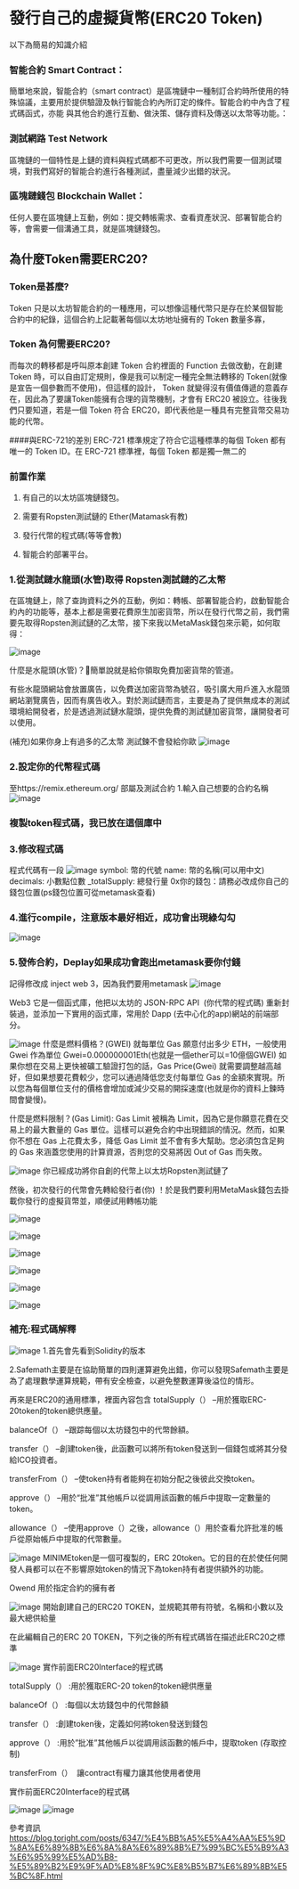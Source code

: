 # 發行自己的虛擬貨幣(ERC20 Token)
以下為簡易的知識介紹
### 智能合約 Smart Contract：
簡單地來說，智能合約（smart contract）是區塊鏈中一種制訂合約時所使用的特殊協議，主要用於提供驗證及執行智能合約內所訂定的條件。智能合約中內含了程式碼函式，亦能	與其他合約進行互動、做決策、儲存資料及傳送以太幣等功能。：

### 測試網路 Test Network
區塊鏈的一個特性是上鏈的資料與程式碼都不可更改，所以我們需要一個測試環境，對我們寫好的智能合約進行各種測試，盡量減少出錯的狀況。

### 區塊鏈錢包 Blockchain Wallet：
任何人要在區塊鏈上互動，例如：提交轉帳需求、查看資產狀況、部署智能合約等，會需要一個溝通工具，就是區塊鏈錢包。




## 為什麼Token需要ERC20?
### Token是甚麼?

Token 只是以太坊智能合約的一種應用，可以想像這種代幣只是存在於某個智能合約中的紀錄，這個合約上記載著每個以太坊地址擁有的 Token 數量多寡，


### Token 為何需要ERC20?
而每次的轉移都是呼叫原本創建 Token 合約裡面的 Function 去做改動，在創建 Token 時，可以自由訂定規則，像是我可以制定一種完全無法轉移的 Token(就像是宣告一個參數而不使用)，但這樣的設計， Token 就變得沒有價值傳遞的意義存在，因此為了要讓Token能擁有合理的貨幣機制，才會有 ERC20 被設立。往後我們只要知道，若是一個 Token 符合 ERC20，即代表他是一種具有完整貨幣交易功能的代幣。

####與ERC-721的差別
ERC-721 標準規定了符合它這種標準的每個 Token 都有唯一的 Token ID。在 ERC-721 標準裡，每個 Token 都是獨一無二的



### 前置作業
1. 有自己的以太坊區塊鏈錢包。

2. 需要有Ropsten測試鏈的 Ether(Matamask有教)

3. 發行代幣的程式碼(等等會教)

4. 智能合約部署平台。

### 1.從測試鏈水龍頭(水管)取得 Ropsten測試鏈的乙太幣
在區塊鏈上，除了查詢資料之外的互動，例如：轉帳、部署智能合約，啟動智能合約內的功能等，基本上都是需要花費原生加密貨幣，所以在發行代幣之前，我們需要先取得Ropsten測試鏈的乙太幣，接下來我以MetaMask錢包來示範，如何取得：

![image](https://user-images.githubusercontent.com/62298086/157822943-7b9f3654-7856-45a3-8512-5bd3563432ed.png)


什麼是水龍頭(水管)？簡單說就是給你領取免費加密貨幣的管道。

有些水龍頭網站會放置廣告，以免費送加密貨幣為號召，吸引廣大用戶進入水龍頭網站瀏覽廣告，因而有廣告收入。對於測試鏈而言，主要是為了提供無成本的測試環境給開發者，於是透過測試鏈水龍頭，提供免費的測試鏈加密貨幣，讓開發者可以使用。

(補充)如果你身上有過多的乙太幣 測試鍊不會發給你歐
![image](https://user-images.githubusercontent.com/62298086/157823041-9272d5ff-458b-4dd8-bf4b-609dee89e960.png)


### 2.設定你的代幣程式碼
至https://remix.ethereum.org/ 部屬及測試合約
1.輸入自己想要的合約名稱
![image](https://user-images.githubusercontent.com/62298086/157823190-b6581315-58e2-4480-9dbd-6e5c59ac1df0.png)

### 複製token程式碼，我已放在這個庫中

### 3.修改程式碼
程式代碼有一段
![image](https://user-images.githubusercontent.com/62298086/157823355-acc6b03f-fd9d-4c8e-871c-52a68026fb49.png)
symbol: 幣的代號
name: 幣的名稱(可以用中文)
decimals: 小數點位數
_totalSupply: 總發行量
0x你的錢包：請務必改成你自己的錢包位置(ps錢包位置可從metamask查看)



### 4.進行compile，注意版本最好相近，成功會出現綠勾勾

![image](https://user-images.githubusercontent.com/62298086/157823596-bbb3f266-c859-4f4f-90ec-ca130a5562cc.png)

### 5.發佈合約，Deplay如果成功會跑出metamask要你付錢

記得修改成 inject web 3，因為我們要用metamask
![image](https://user-images.githubusercontent.com/62298086/157823743-58bf314f-b315-4bb4-ab09-70296cf2bc38.png)

Web3
它是一個函式庫，他把以太坊的 JSON-RPC API  (你代幣的程式碼) 重新封裝過，並添加一下實用的函式庫，常用於 Dapp (去中心化的app)網站的前端部分。


![image](https://user-images.githubusercontent.com/62298086/157823867-0d10afc7-fa2a-4085-8ee6-904345b0112a.png)
什麼是燃料價格？(GWEI)
就每單位 Gas 願意付出多少 ETH，一般使用 Gwei 作為單位 Gwei=0.000000001Eth(也就是一個ether可以=10億個GWEI)
如果你想在交易上更快被礦工驗證打包的話，Gas Price(Gwei) 就需要調整越高越好，但如果想要花費較少，您可以通過降低您支付每單位 Gas 的金額來實現。所以您為每個單位支付的價格會增加或減少交易的開採速度(也就是你的資料上鍊時間會變慢)。

什麼是燃料限制？(Gas Limit):
Gas Limit 被稱為 Limit，因為它是你願意花費在交易上的最大數量的 Gas 單位。這樣可以避免合約中出現錯誤的情況。然而，如果你不想在 Gas 上花費太多，降低 Gas Limit 並不會有多大幫助。您必須包含足夠的 Gas 來涵蓋您使用的計算資源，否則您的交易將因 Out of Gas 而失敗。




![image](https://user-images.githubusercontent.com/62298086/157824004-43d1557d-54e1-4249-bd5e-c710fa84ce90.png)
你已經成功將你自創的代幣上以太坊Ropsten測試鏈了

然後，初次發行的代幣會先轉給發行者(你)
！於是我們要利用MetaMask錢包去掛載你發行的虛擬貨幣並，順便試用轉帳功能


![image](https://user-images.githubusercontent.com/62298086/157824057-3716ebbe-26ea-4789-8362-46984c23e2ec.png)

![image](https://user-images.githubusercontent.com/62298086/157824078-d17e4f6d-a4e7-4498-bddc-a5621b35fa2e.png)

![image](https://user-images.githubusercontent.com/62298086/157824106-a6f2835d-5c7a-449b-90bd-b99c478bbe2f.png)

![image](https://user-images.githubusercontent.com/62298086/157824130-7f4663c6-dc0e-46ce-b845-9db2839cacc5.png)

![image](https://user-images.githubusercontent.com/62298086/157824161-ffece938-6ec2-43a4-ae85-a7084f7870bc.png)

![image](https://user-images.githubusercontent.com/62298086/157824192-ff376135-5c16-4bea-bc82-24180a9be9d6.png)

### 補充:程式碼解釋
![image](https://user-images.githubusercontent.com/62298086/157824236-d4553d6a-b7ce-4785-9e69-a0baba8ba76a.png)
1.首先會先看到Solidity的版本

2.Safemath主要是在協助簡單的四則運算避免出錯，你可以發現Safemath主要是為了處理數學運算規範，帶有安全檢查，以避免整數運算後溢位的情形。


再來是ERC20的通用標準，裡面內容包含
totalSupply（） –用於獲取ERC-20token的token總供應量。

balanceOf（） –跟踪每個以太坊錢包中的代幣餘額。

transfer（） –創建token後，此函數可以將所有token發送到一個錢包或將其分發給ICO投資者。

transferFrom（） –使token持有者能夠在初始分配之後彼此交換token。

approve（） –用於“批准”其他帳戶以從調用該函數的帳戶中提取一定數量的token。

allowance（） –使用approve（）之後，allowance（）用於查看允許批准的帳戶從原始帳戶中提取的代幣數量。

![image](https://user-images.githubusercontent.com/62298086/157824345-580efbe3-a0d2-414a-97ca-d9d331bd8ab3.png)
MINIMEtoken是一個可複製的，ERC 20token。它的目的在於使任何開發人員都可以在不影響原始token的情況下為token持有者提供額外的功能。

Owend 
用於指定合約的擁有者


![image](https://user-images.githubusercontent.com/62298086/157824411-675d27e0-dd06-4ee6-a20e-4a392ab5e20b.png)
開始創建自己的ERC20 TOKEN，並規範其帶有符號，名稱和小數以及最大總供給量


在此編輯自己的ERC 20 TOKEN，下列之後的所有程式碼皆在描述此ERC20之標準




![image](https://user-images.githubusercontent.com/62298086/157824460-96288d0e-82ac-46c4-828a-5c04a02d9e66.png)
實作前面ERC20Interface的程式碼


totalSupply（） :用於獲取ERC-20 token的token總供應量

balanceOf（） :每個以太坊錢包中的代幣餘額

transfer（） :創建token後，定義如何將token發送到錢包

approve（） :用於”批准”其他帳戶以從調用該函數的帳戶中，提取token (存取控制)

transferFrom（） 
讓contract有權力讓其他使用者使用


實作前面ERC20Interface的程式碼



![image](https://user-images.githubusercontent.com/62298086/157824518-5928c65b-dad7-40c1-8e1d-d1131ae1c064.png)
![image](https://user-images.githubusercontent.com/62298086/157824558-99186c3d-d88e-48f6-98cd-710efe99e41e.png)


參考資訊
https://blog.toright.com/posts/6347/%E4%BB%A5%E5%A4%AA%E5%9D%8A%E6%89%8B%E6%8A%8A%E6%89%8B%E7%99%BC%E5%B9%A3%E6%95%99%E5%AD%B8-%E5%89%B2%E9%9F%AD%E8%8F%9C%E8%B5%B7%E6%89%8B%E5%BC%8F.html





